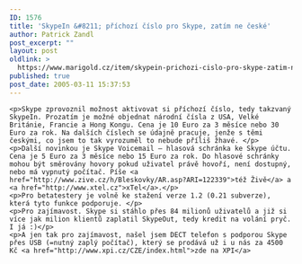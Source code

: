```yaml
---
ID: 1576
title: 'SkypeIn &#8211; příchozí číslo pro Skype, zatím ne české'
author: Patrick Zandl
post_excerpt: ""
layout: post
oldlink: >
  https://www.marigold.cz/item/skypein-prichozi-cislo-pro-skype-zatim-ne-ceske
published: true
post_date: 2005-03-11 15:37:53
---
```

	<p>Skype zprovoznil možnost aktivovat si příchozí číslo, tedy takzvaný SkypeIn. Prozatím je možné objednat národní čísla z USA, Velké Británie, Francie a Hong Kongu. Cena je 10 Euro za 3 měsíce nebo 30 Euro za rok. Na dalších číslech se údajně pracuje, jenže s těmi českými, co jsem to tak vyrozuměl to nebude příliš žhavé. </p>
	<p>Další novinkou je Skype Voicemail – hlasová schránka ke Skype účtu. Cena je 5 Euro za 3 měsíce nebo 15 Euro za rok. Do hlasové schránky mohou být směrovány hovory pokud uživatel právě hovoří, není dostupný, nebo má vypnutý počítač. Píše <a href="http://www.zive.cz/h/Bleskovky/AR.asp?ARI=122339">též Živě</a> a <a href="http://www.xtel.cz">xTel</a>.</p>
	<p>Pro betatestery je volně ke stažení verze 1.2 (0.21 subverze), která tyto funkce podporuje. </p>
	<p>Pro zajímavost. Skype si stáhlo přes 84 milionů uživatelů a již si více jak milion klientů zaplatil SkypeOut, tedy kredit na volání pryč. I já :)</p>
	<p>A jen tak pro zajímavost, našel jsem DECT telefon s podporou Skype přes USB (=nutný zaplý počítač), který se prodává už i u nás za 4500 Kč <a href="http://www.xpi.cz/CZE/index.html">zde na XPI</a>
</p>